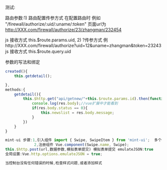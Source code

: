 测试:

路由参数:1) 路由配置传参方式
在配置路由时 例如 "/firewall/authorize/:uid/:uname/:token"
页面url为 http://XXX.com/firewall/authorize/23/zhangman/232454

js 接收方式 this.$route.params.uid,
2) ?传参方式
例 http://XXX.com/firewall/authorize?uid=12&uname=zhangman&token=23243
js 接收方式 this.$route.query.uid

参数的写法和绑定

```js
created(){
    this.getdetail();

},
methods:{
    getdetail(){
        this.$http.get("api/getnew/"+this.$route.params.id).then(function(res){
            console.log(res.body);//vue扩展中才能看到
            if(res.body.status == 0){
                this.newslist = res.body.message;
            }
        })
    }
}

mint-ui 步骤:1,引入组件 import { Swipe, SwipeItem } from 'mint-ui';  多个花括号,单个直接写
             2,注册组件 Vue.component(Swipe.name, Swipe);
this.$http.post(url,数据参数,模拟表单提交) 模拟表单提交 emulateJSON:true
全局设置:Vue.http.options.emulateJSON = true;

当控制台没有任何错误的时候,检查样式问题,或者添加样式
```

